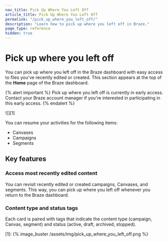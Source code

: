 ```yaml
---
nav_title: Pick Up Where You Left Off
article_title: Pick Up Where You Left Off
permalink: "/pick_up_where_you_left_off/"
description: "Learn how to pick up where you left off in Braze."
page_type: reference
hidden: true
---
```


# Pick up where you left off

You can pick up where you left off in the Braze dashboard with easy access to files you've recently edited or created. This section appears at the top of the **Home** page of the Braze dashboard.

{% alert important %}
Pick up where you left off is currently in early access. Contact your Braze account manager if you're interested in participating in this early access.
{% endalert %}

![][1]

You can resume your activities for the following items:

- Canvases
- Campaigns
- Segments

## Key features

### Access most recently edited content

You can revisit recently edited or created campaigns, Canvases, and segments. This way, you can pick up where you left off whenever you return to the Braze dashboard.

### Content type and status tags

Each card is paired with tags that indicate the content type (campaign, Canvas, segment) and status (active, draft, archived, stopped).

[1]: {% image_buster /assets/img/pick_up_where_you_left_off.png %}